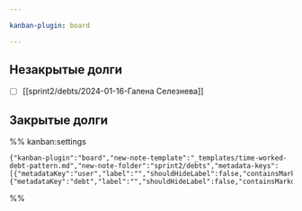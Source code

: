 ```yaml
---

kanban-plugin: board

---
```


## Незакрытые долги

- [ ] [[sprint2/debts/2024-01-16-Галена Селезнева]]


## Закрытые долги





%% kanban:settings
```
{"kanban-plugin":"board","new-note-template":"_templates/time-worked-debt-pattern.md","new-note-folder":"sprint2/debts","metadata-keys":[{"metadataKey":"user","label":"","shouldHideLabel":false,"containsMarkdown":false},{"metadataKey":"debt","label":"","shouldHideLabel":false,"containsMarkdown":false}]}
```
%%
